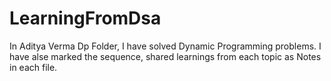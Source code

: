 # LearningFromDsa

In Aditya Verma Dp Folder, I have solved Dynamic Programming problems.
I have alse marked the sequence, shared learnings from each topic as Notes in each file.

